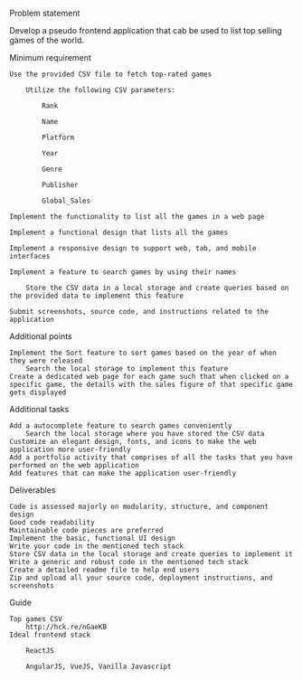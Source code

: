 Problem statement

Develop a pseudo frontend application that cab be used to list top selling games of the world.

Minimum requirement

    Use the provided CSV file to fetch top-rated games

        Utilize the following CSV parameters:

            Rank

            Name

            Platform

            Year

            Genre

            Publisher

            Global_Sales

    Implement the functionality to list all the games in a web page

    Implement a functional design that lists all the games

    Implement a responsive design to support web, tab, and mobile interfaces

    Implement a feature to search games by using their names 

        Store the CSV data in a local storage and create queries based on the provided data to implement this feature

    Submit screenshots, source code, and instructions related to the application

Additional points

    Implement the Sort feature to sort games based on the year of when they were released
        Search the local storage to implement this feature
    Create a dedicated web page for each game such that when clicked on a specific game, the details with the sales figure of that specific game gets displayed

Additional tasks

    Add a autocomplete feature to search games conveniently
        Search the local storage where you have stored the CSV data
    Customize an elegant design, fonts, and icons to make the web application more user-friendly
    Add a portfolio activity that comprises of all the tasks that you have performed on the web application
    Add features that can make the application user-friendly

Deliverables

    Code is assessed majorly on modularity, structure, and component design
    Good code readability 
    Maintainable code pieces are preferred
    Implement the basic, functional UI design
    Write your code in the mentioned tech stack
    Store CSV data in the local storage and create queries to implement it
    Write a generic and robust code in the mentioned tech stack
    Create a detailed readme file to help end users
    Zip and upload all your source code, deployment instructions, and screenshots

Guide

    Top games CSV 
        http://hck.re/nGaeKB
    Ideal frontend stack

        ReactJS

        AngularJS, VueJS, Vanilla Javascript
